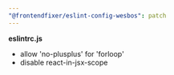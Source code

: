 ```yaml
---
"@frontendfixer/eslint-config-wesbos": patch
---
```


**eslintrc.js**

- allow 'no-plusplus' for 'forloop'
- disable react-in-jsx-scope
